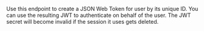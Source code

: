 Use this endpoint to create a JSON Web Token for user by its unique ID. You can use the resulting JWT to authenticate on behalf of the user. The JWT secret will become invalid if the session it uses gets deleted.
